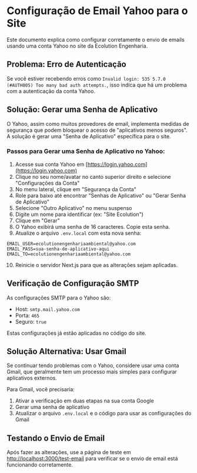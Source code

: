 # Configuração de Email Yahoo para o Site

Este documento explica como configurar corretamente o envio de emails usando uma conta Yahoo no site da Ecolution Engenharia.

## Problema: Erro de Autenticação

Se você estiver recebendo erros como `Invalid login: 535 5.7.0 (#AUTH005) Too many bad auth attempts.`, isso indica que há um problema com a autenticação da conta Yahoo.

## Solução: Gerar uma Senha de Aplicativo

O Yahoo, assim como muitos provedores de email, implementa medidas de segurança que podem bloquear o acesso de "aplicativos menos seguros". A solução é gerar uma "Senha de Aplicativo" específica para o site.

### Passos para Gerar uma Senha de Aplicativo no Yahoo:

1. Acesse sua conta Yahoo em [https://login.yahoo.com](https://login.yahoo.com)
2. Clique no seu nome/avatar no canto superior direito e selecione "Configurações da Conta"
3. No menu lateral, clique em "Segurança da Conta"
4. Role para baixo até encontrar "Senhas de Aplicativo" ou "Gerar Senha de Aplicativo"
5. Selecione "Outro Aplicativo" no menu suspenso
6. Digite um nome para identificar (ex: "Site Ecolution")
7. Clique em "Gerar"
8. O Yahoo exibirá uma senha de 16 caracteres. Copie esta senha.
9. Atualize o arquivo `.env.local` com esta nova senha:

```
EMAIL_USER=ecolutionengenhariaambiental@yahoo.com
EMAIL_PASS=sua-senha-de-aplicativo-aqui
EMAIL_TO=ecolutionengenhariaambiental@yahoo.com
```

10. Reinicie o servidor Next.js para que as alterações sejam aplicadas.

## Verificação de Configuração SMTP

As configurações SMTP para o Yahoo são:

- Host: `smtp.mail.yahoo.com`
- Porta: `465`
- Seguro: `true`

Estas configurações já estão aplicadas no código do site.

## Solução Alternativa: Usar Gmail

Se continuar tendo problemas com o Yahoo, considere usar uma conta Gmail, que geralmente tem um processo mais simples para configurar aplicativos externos.

Para Gmail, você precisaria:

1. Ativar a verificação em duas etapas na sua conta Google
2. Gerar uma senha de aplicativo
3. Atualizar o arquivo `.env.local` e o código para usar as configurações do Gmail

## Testando o Envio de Email

Após fazer as alterações, use a página de teste em [http://localhost:3000/test-email](http://localhost:3000/test-email) para verificar se o envio de email está funcionando corretamente.
